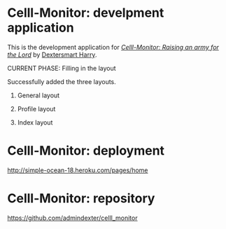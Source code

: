 # Celll-Monitor: develpment application

This is the development application for
[*Celll-Monitor: Raising an army for the Lord*](http://celll-monitor.com/)
by [Dextersmart Harry](http://dextersmart.com/).

CURRENT PHASE: Filling in the layout

Successfully added the three layouts.

1. General layout

2. Profile layout

3. Index layout


# Celll-Monitor: deployment
http://simple-ocean-18.heroku.com/pages/home


# Celll-Monitor: repository
https://github.com/admindexter/celll_monitor

